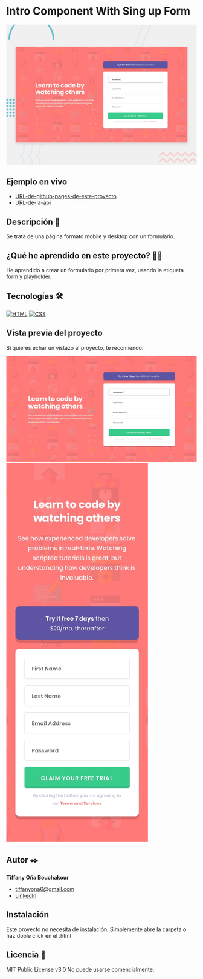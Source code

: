 # Intro Component With Sing up Form

![Imagen del proyecto](https://raw.githubusercontent.com/tiffanyona6/intro-component-with-sing-up-form/main/Imagen%20Readme/desktop-preview.jpg)

## Ejemplo en vivo

- [URL-de-github-pages-de-este-proyecto](URL-de-github-pages-de-este-proyecto)
- [URL-de-la-api](URL-de-la-api)

## Descripción 📑

Se trata de una página formato mobile y desktop con un formulario.

## ¿Qué he aprendido en este proyecto? 🙇🏻

He aprendido a crear un formulario por primera vez, usando la etiqueta form y playholder.

## Tecnologías 🛠

<!-- Iconos sacados de: https://github.com/hendrasob/badges/blob/master/README.md y https://github.com/alexandresanlim/Badges4-README.md-Profile -->

[![HTML](https://img.shields.io/badge/HTML5-E34F26?style=for-the-badge&logo=html5&logoColor=white)](https://es.wikipedia.org/wiki/HTML5)
[![CSS](https://img.shields.io/badge/CSS3-1572B6?style=for-the-badge&logo=css3&logoColor=white)](https://es.wikipedia.org/wiki/CSS)

## Vista previa del proyecto

Si quieres echar un vistazo al proyecto, te recomiendo:

![Captura del proyecto](https://raw.githubusercontent.com/tiffanyona6/intro-component-with-sing-up-form/main/Imagen%20Readme/desktop-design.jpg)
![Captura del proyecto](https://raw.githubusercontent.com/tiffanyona6/intro-component-with-sing-up-form/main/Imagen%20Readme/mobile-design.jpg)


## Autor ✒️

**Tiffany Oña Bouchakour**

- tiffanyona6@gmail.com
- [LinkedIn](https://www.linkedin.com/in/tiffany-o%C3%B1a-/)

## Instalación

Este proyecto no necesita de instalación. Simplemente abre la carpeta o haz doble click en el .html

## Licencia 📄

MIT Public License v3.0
No puede usarse comencialmente.
